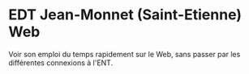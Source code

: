 EDT Jean-Monnet (Saint-Etienne) Web
===

Voir son emploi du temps rapidement sur le Web, sans passer par les différentes connexions à l'ENT.
